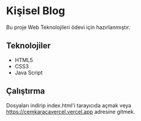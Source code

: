 # Kişisel Blog
Bu proje Web Teknolojileri ödevi için hazırlanmıştır.  
## Teknolojiler

* HTML5
* CSS3
* Java Script

## Çalıştırma
Dosyaları indirip index.html'i tarayıcıda açmak veya https://cemkaracavercel.vercel.app adresine gitmek.
